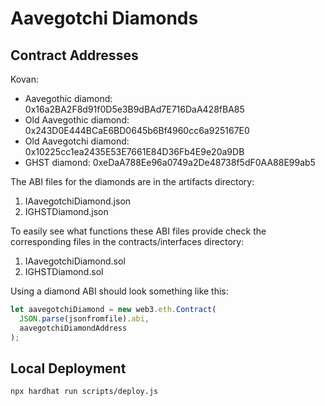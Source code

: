 # Aavegotchi Diamonds

## Contract Addresses

Kovan:
- Aavegothic diamond: 0x16a2BA2F8d91f0D5e3B9dBAd7E716DaA428fBA85
- Old Aavegothic diamond: 0x243D0E444BCaE6BD0645b6Bf4960cc6a925167E0
- Old Aavegotchi diamond: 0x10225cc1ea2435E53E7661E84D36Fb4E9e20a9DB
- GHST diamond: 0xeDaA788Ee96a0749a2De48738f5dF0AA88E99ab5

The ABI files for the diamonds are in the artifacts directory:

1. IAavegotchiDiamond.json
1. IGHSTDiamond.json

To easily see what functions these ABI files provide check the corresponding files in the contracts/interfaces directory:

1. IAavegotchiDiamond.sol
1. IGHSTDiamond.sol

Using a diamond ABI should look something like this:

```javascript
let aavegotchiDiamond = new web3.eth.Contract(
  JSON.parse(jsonfromfile).abi,
  aavegotchiDiamondAddress
);
```

## Local Deployment

```console
npx hardhat run scripts/deploy.js
```
